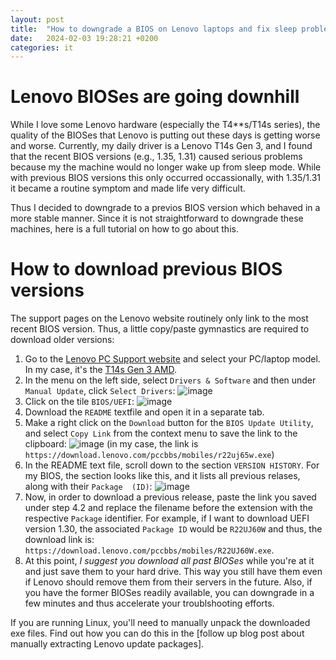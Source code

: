 ```yaml
---
layout: post
title:  "How to downgrade a BIOS on Lenovo laptops and fix sleep problems"
date:   2024-02-03 19:28:21 +0200
categories: it
---
```


# Lenovo BIOSes are going downhill
While I love some Lenovo hardware (especially the T4**s/T14s series), the quality of the BIOSes that Lenovo is putting out these days is getting worse and worse. Currently, my daily driver is a Lenovo T14s Gen 3, and I found that the recent BIOS versions (e.g., 1.35, 1.31) caused serious problems because my the machine would no longer wake up from sleep mode. While with previous BIOS versions this only occurred occassionally, with 1.35/1.31 it became a routine symptom and made life very difficult.

Thus I decided to downgrade to a previos BIOS version which behaved in a more stable manner. Since it is not straightforward to downgrade these machines, here is a full tutorial on how to go about this.

# How to download previous BIOS versions
The support pages on the Lenovo website routinely only link to the most recent BIOS version. Thus, a little copy/paste gymnastics are required to download older versions:
1. Go to the [Lenovo PC Support website](https://pcsupport.lenovo.com) and select your PC/laptop model. In my case, it's the [T14s Gen 3 AMD](https://pcsupport.lenovo.com/cy/en/products/laptops-and-netbooks/thinkpad-t-series-laptops/thinkpad-t14s-gen-3-type-21cq-21cr).
2. In the menu on the left side, select `Drivers & Software` and then under `Manual Update`, click `Select Drivers`:
![image](https://github.com/mdiez/mdiez.github.io/assets/7477044/52b7c1fc-0fb0-4f8b-8953-c2c87bda3c57)
3. Click on the tile `BIOS/UEFI`:
![image](https://github.com/mdiez/mdiez.github.io/assets/7477044/72f7da5b-26fe-4559-bf8a-34d6de20c176)
4. Download the `README` textfile and open it in a separate tab.
5. Make a right click on the `Download` button for the `BIOS Update Utility`, and select `Copy Link` from the context menu to save the link to the clipboard:
![image](https://github.com/mdiez/mdiez.github.io/assets/7477044/61ca2fec-9532-434e-97cf-969762e2b06f)
(in my case, the link is `https://download.lenovo.com/pccbbs/mobiles/r22uj65w.exe`)
6. In the README text file, scroll down to the section `VERSION HISTORY`. For my BIOS, the section looks like this, and it lists all previous relases, along with their `Package  (ID)`:
![image](https://github.com/mdiez/mdiez.github.io/assets/7477044/5abe7ac0-a8dc-4fc1-9b9b-0cbeafcec04f)
7. Now, in order to download a previous release, paste the link you saved under step 4.2 and replace the filename before the extension with the respective `Package` identifier. For example, if I want to download UEFI version 1.30, the associated `Package ID` would be `R22UJ60W` and thus, the download link is:
`https://download.lenovo.com/pccbbs/mobiles/R22UJ60W.exe`.
8. At this point, *I suggest you download all past BIOSes* while you're at it and just save them to your hard drive. This way you still have them even if Lenovo should remove them from their servers in the future. Also, if you have the former BIOSes readily available, you can downgrade in a few minutes and thus accelerate your troublshooting efforts.

If you are running Linux, you'll need to manually unpack the downloaded exe files. Find out how you can do this in the [follow up blog post about manually extracting Lenovo update packages].
